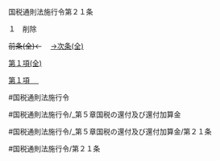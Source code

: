 
国税通則法施行令第２１条

１　削除

~~前条(全)←~~　  [→次条(全)](国税通則法施行＿令＿第２２条_.md)

[第１項(全)](国税通則法施行＿令＿第２１条第１項_.md)  

[第１項 　 ](国税通則法施行＿令＿第２１条第１項.md)  

#国税通則法施行令

#国税通則法施行令/_第５章国税の還付及び還付加算金

#国税通則法施行令/_第５章国税の還付及び還付加算金/第２１条

#国税通則法施行令/第２１条


